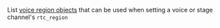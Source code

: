 List [voice region objects](https://discord.com/developers/docs/resources/voice#voice-region-object) that can be used when setting a voice or stage channel's `rtc_region`